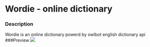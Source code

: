 # Wordie - online dictionary
### Description
Wordie is an online dictionary powerd by owlbot english dictionary api
###Preview
 <img src="https://user-images.githubusercontent.com/91461938/208255125-c838e019-fc6e-4fef-9355-6a5ec5901828.gif">
